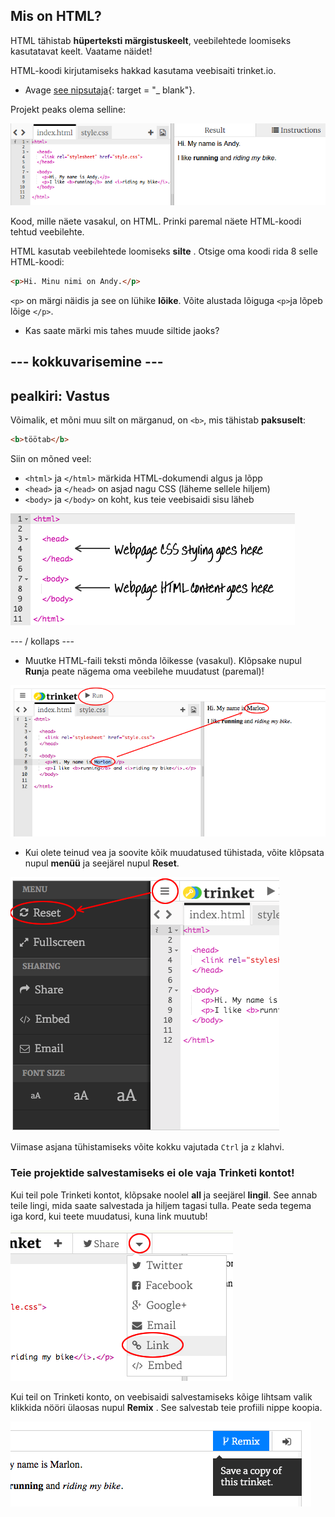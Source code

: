 ## Mis on HTML?

HTML tähistab **hüperteksti märgistuskeelt**, veebilehtede loomiseks kasutatavat keelt. Vaatame näidet!

HTML-koodi kirjutamiseks hakkad kasutama veebisaiti trinket.io.

+ Avage [see nipsutaja](http://jumpto.cc/web-intro){: target = "_ blank"}.

Projekt peaks olema selline:

![ekraanipilt](images/birthday-starter.png)

Kood, mille näete vasakul, on HTML. Prinki paremal näete HTML-koodi tehtud veebilehte.

HTML kasutab veebilehtede loomiseks **silte** . Otsige oma koodi rida 8 selle HTML-koodi:

```html
<p>Hi. Minu nimi on Andy.</p>
```

`<p>` on märgi näidis ja see on lühike **lõike**. Võite alustada lõiguga `<p>`ja lõpeb lõige `</p>`.

+ Kas saate märki mis tahes muude siltide jaoks?

## \--- kokkuvarisemine \---

## pealkiri: Vastus

Võimalik, et mõni muu silt on märganud, on `<b>`, mis tähistab **paksuselt**:

```html
<b>töötab</b>
```

Siin on mõned veel:

+ `<html>` ja `</html>` märkida HTML-dokumendi algus ja lõpp
+ `<head>` ja `</head>` on asjad nagu CSS (läheme sellele hiljem)
+ `<body>` ja `</body>` on koht, kus teie veebisaidi sisu läheb

![ekraanipilt](images/birthday-head-body.png)

\--- / kollaps \---

+ Muutke HTML-faili teksti mõnda lõikesse (vasakul). Klõpsake nupul **Run**ja peate nägema oma veebilehe muudatust (paremal)!

![ekraanipilt](images/birthday-edit-html.png)

+ Kui olete teinud vea ja soovite kõik muudatused tühistada, võite klõpsata nupul **menüü** ja seejärel nupul **Reset**.

![ekraanipilt](images/birthday-reset.png)

Viimase asjana tühistamiseks võite kokku vajutada `Ctrl` ja `z` klahvi.

### Teie projektide salvestamiseks ei ole vaja Trinketi kontot!

Kui teil pole Trinketi kontot, klõpsake noolel **all** ja seejärel **lingil**. See annab teile lingi, mida saate salvestada ja hiljem tagasi tulla. Peate seda tegema iga kord, kui teete muudatusi, kuna link muutub!

![ekraanipilt](images/birthday-link.png)

Kui teil on Trinketi konto, on veebisaidi salvestamiseks kõige lihtsam valik klikkida nööri ülaosas nupul **Remix** . See salvestab teie profiili nippe koopia.

![ekraanipilt](images/birthday-remix.png)